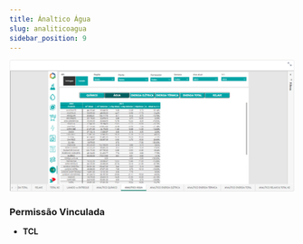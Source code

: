 ```yaml
---
title: Ánaltico Água
slug: analiticoagua
sidebar_position: 9 
---
```


![Alt text](image-9.png)





### Permissão Vinculada

- **TCL**